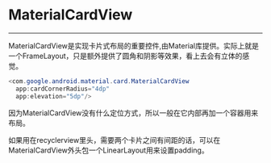 # MaterialCardView
***
MaterialCardView是实现卡片式布局的重要控件,由Material库提供。实际上就是一个FrameLayout，只是额外提供了圆角和阴影等效果，看上去会有立体的感觉。

```java
<com.google.android.material.card.MaterialCardView
  app:cardCornerRadius="4dp"
  app:elevation="5dp"/>
```

因为MaterialCardView没有什么定位方式，所以一般在它内部再加一个容器用来布局。

如果用在recyclerview里头，需要两个卡片之间有间距的话，可以在MaterialCardView外头包一个LinearLayout用来设置padding。